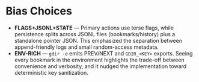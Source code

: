 # Bias Choices

- **FLAGS+JSONL+STATE** — Primary actions use terse flags, while persistence splits across JSONL files (bookmarks/history) plus a standalone pointer JSON. This emphasized the separation between append-friendly logs and small random-access metadata.
- **ENV-RICH** — `gdir -e` emits PREV/NEXT and `GDIR_<KEY>` exports. Seeing every bookmark in the environment highlights the trade-off between convenience and verbosity, and it nudged the implementation toward deterministic key sanitization.
